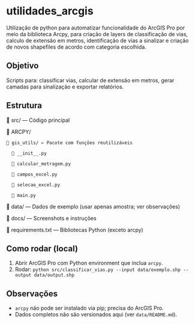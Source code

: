 # utilidades_arcgis
Utilização de python para automatizar funcionalidade do ArcGIS Pro por meio da biblioteca Arcpy, para criação de layers de classificação de vias, calculo de extensão em metros, identificação de vias a sinalizar e criação de novos shapefiles de acordo com categoria escolhida.

## Objetivo
Scripts para: classificar vias, calcular de extensão em metros, gerar camadas para sinalização e exportar relatórios.

## Estrutura
📂 src/ — Código principal

  📂 ARCPY/

    📂 gis_utils/ ← Pacote com funções reutilizáveis

      📄 __init__.py

      📄 calcular_metragem.py

      📄 campos_excel.py

      📄 selecao_excel.py

      📄 main.py

📂 data/ — Dados de exemplo (usar apenas amostra; ver observações)

📂 docs/ — Screenshots e instruções

📄 requirements.txt — Bibliotecas Python (exceto arcpy)

## Como rodar (local)
1. Abrir ArcGIS Pro com Python environment que inclua `arcpy`.
2. Rodar: `python src/classificar_vias.py --input data/exemplo.shp --output data/output.shp`

## Observações
- `arcpy` não pode ser instalado via pip; precisa do ArcGIS Pro.
- Dados completos não são versionados aqui (ver `data/README.md`).


